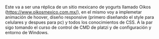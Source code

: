 Este va a ser una réplica de un sitio mexicano de yogurts llamado Oikos (https://www.oikosmexico.com.mx/), en el mismo voy a implemetar animación de hoover, diseño responsive
(primero diseñando el style para celulares y despues para pc) y todos los conocimientos de CSS. A la par sigo tomando el curso de control de CMD de platzi y de configuración y entorno de 
Windows. 
